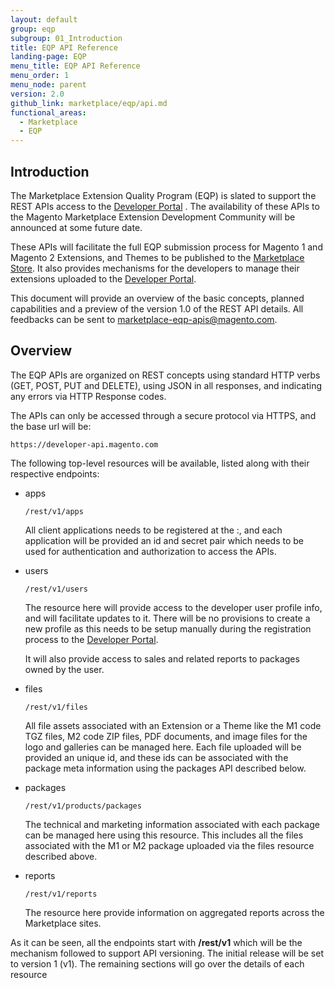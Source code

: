 ```yaml
---
layout: default
group: eqp
subgroup: 01_Introduction
title: EQP API Reference
landing-page: EQP 
menu_title: EQP API Reference
menu_order: 1
menu_node: parent
version: 2.0
github_link: marketplace/eqp/api.md
functional_areas:
  - Marketplace
  - EQP
---
```


## Introduction


The Marketplace Extension Quality Program (EQP) is slated to support the REST APIs access to the [Developer Portal](https://developer.magento.com) . The availability of these APIs to the Magento Marketplace Extension Development Community will be announced at some future date.

These APIs will facilitate the full EQP submission process for Magento 1 and Magento 2 Extensions, and Themes to be published to the [Marketplace Store](https://marketplace.magento.com).
It also provides mechanisms for the developers to manage their extensions uploaded to the [Developer Portal](https://developer.magento.com). 

This document will provide an overview of the basic concepts, planned capabilities  and a preview of the version 1.0 of the  REST API details. All feedbacks can be sent to <marketplace-eqp-apis@magento.com>.

## Overview


The EQP APIs are organized on REST concepts using standard HTTP verbs (GET, POST, PUT and DELETE), using JSON in all responses, and indicating any errors via  HTTP Response codes.

The APIs can only be accessed through a secure protocol via HTTPS, and the base url will be:

    https://developer-api.magento.com

The following top-level resources will be available, listed along with their respective endpoints:

* apps 

    ~~~~~~~~
    /rest/v1/apps
    ~~~~~~~~

    All client applications needs to be registered at the :, and each application will be provided an 
    id and secret pair which needs to be used for authentication and authorization to access the APIs.

* users

    ~~~~~~~~
    /rest/v1/users
    ~~~~~~~~

    The resource here will provide access to the developer user profile info, and will facilitate updates to it. There will be no provisions to create a new
    profile as this needs to be setup manually during the registration process to the [Developer Portal](https://developer.magento.com). 

    It will also provide access to sales and related reports to packages owned by the user.

* files

    ~~~~~~~~
    /rest/v1/files
    ~~~~~~~~

    All file assets associated with an Extension or a Theme like the M1 code TGZ files, M2 code ZIP files, PDF documents, and image files for the logo and 
    galleries  can be managed here. Each file uploaded will be provided an unique id, and these ids can be associated with the package meta information using 
    the packages API described below.


* packages

    ~~~~~~~~
    /rest/v1/products/packages
    ~~~~~~~~

    The technical and marketing information associated with each package can be managed here using this resource. This includes all the files associated with
    the M1 or M2 package uploaded via the files resource described above.


* reports

    ~~~~~~~~
    /rest/v1/reports
    ~~~~~~~~

    The resource here provide information on aggregated reports across the Marketplace sites.


As it can be seen, all the endpoints start with **/rest/v1** which will be the mechanism followed to support API versioning. The initial release will be 
set to version 1 (v1). The remaining sections will go over the details of each resource 

